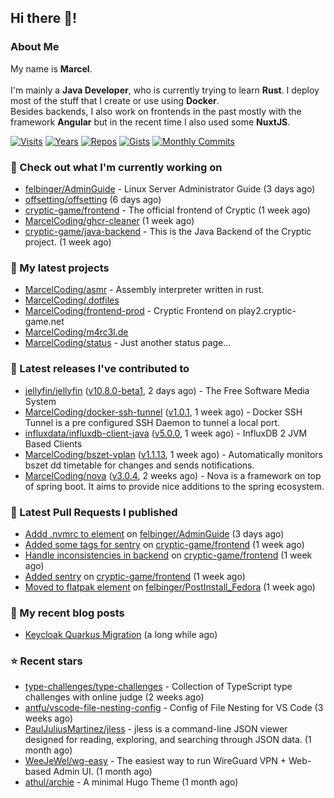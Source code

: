 ## Hi there 👋!




### About Me

My name is **Marcel**.
<br><br>
I'm mainly a **Java Developer**, who is currently trying to learn **Rust**. I deploy most of the stuff that I create or use using **Docker**.
<br>
Besides backends, I also work on frontends in the past mostly with the framework **Angular** but in the recent time I also used some **NuxtJS**. 

[![Visits](https://badges.pufler.dev/visits/MarcelCoding/MarcelCoding?style=flat-square&color=black&logo=github)](https://github.com/MarcelCoding)
[![Years](https://badges.pufler.dev/years/MarcelCoding?style=flat-square&color=black&logo=github)](https://github.com/MarcelCoding)
[![Repos](https://badges.pufler.dev/repos/MarcelCoding?style=flat-square&color=black&logo=github)](https://github.com/MarcelCoding?tab=repositories)
[![Gists](https://badges.pufler.dev/gists/MarcelCoding?style=flat-square&color=black&logo=github)](https://gist.github.com/MarcelCoding)
[![Monthly Commits](https://badges.pufler.dev/commits/monthly/MarcelCoding?style=flat-square&color=black&logo=github)](https://github.com/MarcelCoding)

### 👷 Check out what I'm currently working on

- [felbinger/AdminGuide](https://github.com/felbinger/AdminGuide) - Linux Server Administrator Guide (3 days ago)
- [offsetting/offsetting](https://github.com/offsetting/offsetting) (6 days ago)
- [cryptic-game/frontend](https://github.com/cryptic-game/frontend) - The official frontend of Cryptic (1 week ago)
- [MarcelCoding/ghcr-cleaner](https://github.com/MarcelCoding/ghcr-cleaner) (1 week ago)
- [cryptic-game/java-backend](https://github.com/cryptic-game/java-backend) - This is the Java Backend of the Cryptic project. (1 week ago)

### 🌱 My latest projects

- [MarcelCoding/asmr](https://github.com/MarcelCoding/asmr) - Assembly interpreter written in rust.
- [MarcelCoding/.dotfiles](https://github.com/MarcelCoding/.dotfiles)
- [MarcelCoding/frontend-prod](https://github.com/MarcelCoding/frontend-prod) - Cryptic Frontend on play2.cryptic-game.net
- [MarcelCoding/m4rc3l.de](https://github.com/MarcelCoding/m4rc3l.de)
- [MarcelCoding/status](https://github.com/MarcelCoding/status) - Just another status page...

### 🔭 Latest releases I've contributed to

- [jellyfin/jellyfin](https://github.com/jellyfin/jellyfin) ([v10.8.0-beta1](https://github.com/jellyfin/jellyfin/releases/tag/v10.8.0-beta1), 2 days ago) - The Free Software Media System
- [MarcelCoding/docker-ssh-tunnel](https://github.com/MarcelCoding/docker-ssh-tunnel) ([v1.0.1](https://github.com/MarcelCoding/docker-ssh-tunnel/releases/tag/v1.0.1), 1 week ago) - Docker SSH Tunnel is a pre configured SSH Daemon to tunnel a local port.
- [influxdata/influxdb-client-java](https://github.com/influxdata/influxdb-client-java) ([v5.0.0](https://github.com/influxdata/influxdb-client-java/releases/tag/v5.0.0), 1 week ago) - InfluxDB 2 JVM Based Clients
- [MarcelCoding/bszet-vplan](https://github.com/MarcelCoding/bszet-vplan) ([v1.1.13](https://github.com/MarcelCoding/bszet-vplan/releases/tag/v1.1.13), 1 week ago) - Automatically monitors bszet dd timetable for changes and sends notifications.
- [MarcelCoding/nova](https://github.com/MarcelCoding/nova) ([v3.0.4](https://github.com/MarcelCoding/nova/releases/tag/v3.0.4), 2 weeks ago) - Nova is a framework on top of spring boot. It aims to provide nice additions to the spring ecosystem.

### 🔨 Latest Pull Requests I published

- [Addd .nvmrc to element](https://github.com/felbinger/AdminGuide/pull/63) on [felbinger/AdminGuide](https://github.com/felbinger/AdminGuide) (3 days ago)
- [Added some tags for sentry](https://github.com/cryptic-game/frontend/pull/356) on [cryptic-game/frontend](https://github.com/cryptic-game/frontend) (1 week ago)
- [Handle inconsistencies in backend](https://github.com/cryptic-game/frontend/pull/355) on [cryptic-game/frontend](https://github.com/cryptic-game/frontend) (1 week ago)
- [Added sentry](https://github.com/cryptic-game/frontend/pull/354) on [cryptic-game/frontend](https://github.com/cryptic-game/frontend) (1 week ago)
- [Moved to flatpak element](https://github.com/felbinger/PostInstall_Fedora/pull/2) on [felbinger/PostInstall_Fedora](https://github.com/felbinger/PostInstall_Fedora) (1 week ago)

### 📜 My recent blog posts

- [Keycloak Quarkus Migration](https://m4rc3l.de/blog/keycloak-quarkus-migration) (a long while ago)

### ⭐ Recent stars

- [type-challenges/type-challenges](https://github.com/type-challenges/type-challenges) - Collection of TypeScript type challenges with online judge (2 weeks ago)
- [antfu/vscode-file-nesting-config](https://github.com/antfu/vscode-file-nesting-config) - Config of File Nesting for VS Code (3 weeks ago)
- [PaulJuliusMartinez/jless](https://github.com/PaulJuliusMartinez/jless) - jless is a command-line JSON viewer designed for reading, exploring, and searching through JSON data. (1 month ago)
- [WeeJeWel/wg-easy](https://github.com/WeeJeWel/wg-easy) - The easiest way to run WireGuard VPN &#43; Web-based Admin UI. (1 month ago)
- [athul/archie](https://github.com/athul/archie) - A minimal Hugo Theme (1 month ago)
